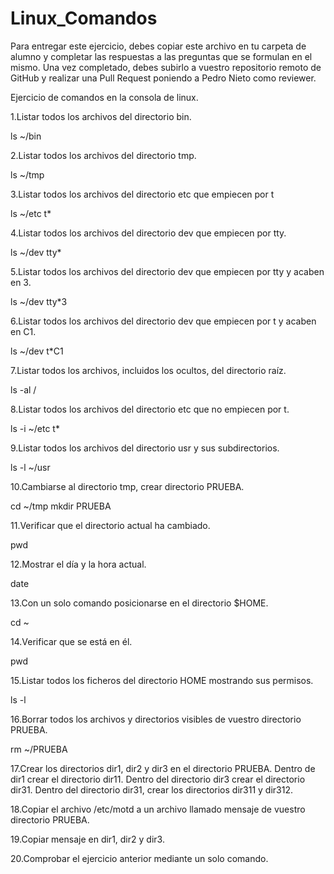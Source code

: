 # Linux_Comandos

Para entregar este ejercicio, debes copiar este archivo en tu carpeta de alumno y completar las respuestas a las preguntas que se formulan en el mismo.
Una vez completado, debes subirlo a vuestro repositorio remoto de GitHub y realizar una Pull Request poniendo a Pedro Nieto como reviewer.


Ejercicio de comandos en la consola de linux.

  1.Listar todos los archivos del directorio bin.
    
  ls ~/bin  
    
  2.Listar todos los archivos del directorio tmp.
   
  ls ~/tmp  
    
  3.Listar todos los archivos del directorio etc que empiecen por t 
    
  ls ~/etc t*  
  
  4.Listar todos los archivos del directorio dev que empiecen por tty.
    
  ls ~/dev tty*  
    
  5.Listar todos los archivos del directorio dev que empiecen por tty y acaben en 3.
    
  ls ~/dev tty*3    
    
  6.Listar todos los archivos del directorio dev que empiecen por t y acaben en C1.
    
  ls ~/dev t*C1  

  7.Listar todos los archivos, incluidos los ocultos, del directorio raíz.
    
  ls -al / 
    
  8.Listar todos los archivos del directorio etc que no empiecen por t.
    
  ls -i ~/etc t*   

  9.Listar todos los archivos del directorio usr y sus subdirectorios.
    
  ls -l ~/usr  

  10.Cambiarse al directorio tmp, crear directorio PRUEBA.
    
  cd ~/tmp
  mkdir PRUEBA  

  11.Verificar que el directorio actual ha cambiado.
    
  pwd  

  12.Mostrar el día y la hora actual.
    
  date  

  13.Con un solo comando posicionarse en el directorio $HOME.
    
  cd ~ 
 
  14.Verificar que se está en él.
    
  pwd  

  15.Listar todos los ficheros del directorio HOME mostrando sus permisos.
    
  ls -l  

  16.Borrar todos los archivos y directorios visibles de vuestro directorio PRUEBA.
    
  rm ~/PRUEBA  

  17.Crear los directorios dir1, dir2 y dir3 en el directorio PRUEBA. Dentro de dir1 crear el directorio dir11. Dentro del directorio 
  dir3 crear el directorio dir31. Dentro del directorio dir31, crear los directorios dir311 y dir312.
    
    
    
  18.Copiar el archivo /etc/motd a un archivo llamado mensaje de vuestro directorio PRUEBA.
    
    

  19.Copiar mensaje en dir1, dir2 y dir3.
    
    
    
  20.Comprobar el ejercicio anterior mediante un solo comando.
    

    
   

